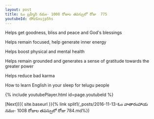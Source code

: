 ```yaml
---
layout: post
title: ఓం బ్రహ్మీని నమః- 1008 రోజుల తపస్సులో రోజు  775
youtubeId: dMzGxujp5hs
---
```

 
 
Helps get goodness, bliss and peace and God's blessings
 
Helps remain focused, help generate inner energy 
 
Helps boost physical and mental health 
 
Helps remain grounded and generates a sense of gratitude towards the greater power 
 
Helps reduce bad karma
 
How to learn English in your sleep for telugu people
 
 
 
 


{% include youtubePlayer.html id=page.youtubeId %}
 
[Next]({{ site.baseurl }}{% link split1/_posts/2016-11-13-ఓం వాతారంహాయ నమః- 1008 రోజుల తపస్సులో రోజు  784.md%})
 

